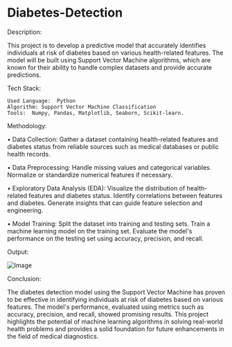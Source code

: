 # Diabetes-Detection

Description:

This project is to develop a predictive model that accurately identifies individuals at risk of diabetes based on various health-related features. The model will be built using Support Vector Machine algorithms, which are known for their ability to handle complex datasets and provide accurate predictions.

Tech Stack:

	Used Language:  Python 
	Algorithm: Support Vector Machine Classification
	Tools:  Numpy, Pandas, Matplotlib, Seaborn, Scikit-learn.
 
Methodology:

•  Data Collection:
  Gather a dataset containing health-related features and diabetes status from reliable sources such as medical databases or public health records.

•  Data Preprocessing:
	Handle missing values and categorical variables.
	Normalize or standardize numerical features if necessary.

•  Exploratory Data Analysis (EDA):
	Visualize the distribution of health-related features and diabetes status.
	Identify correlations between features and diabetes.
	Generate insights that can guide feature selection and engineering.

•  Model Training:
	Split the dataset into training and testing sets.
	Train a machine learning model on the training set.
	Evaluate the model's performance on the testing set using accuracy, precision, and recall.

Output:

![Image](https://github.com/user-attachments/assets/14ccb936-aae5-43f6-80ab-7f6c42e9a305)


Conclusion:

The diabetes detection model using the Support Vector Machine has proven to be effective in identifying individuals at risk of diabetes based on various features. The model's performance, evaluated using metrics such as accuracy, precision, and recall, showed promising results. This project highlights the potential of machine learning algorithms in solving real-world health problems and provides a solid foundation for future enhancements in the field of medical diagnostics.

